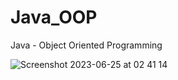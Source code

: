# Java_OOP
Java - Object Oriented Programming 

![Screenshot 2023-06-25 at 02 41 14](https://github.com/5um17-5/Java_OOP/assets/42840869/5d38efb3-62a7-42d7-b880-953511817832)
